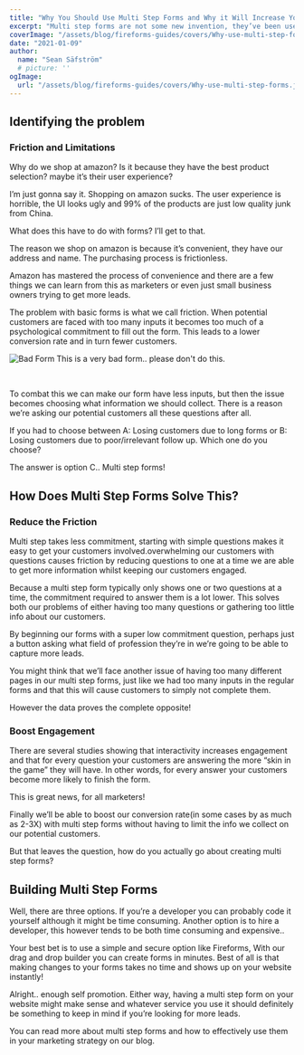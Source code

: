 ```yaml
---
title: "Why You Should Use Multi Step Forms and Why it Will Increase Your Conversion Rate"
excerpt: "Multi step forms are not some new invention, they’ve been used by marketers for the last 15 years with great results. In this article I'll explain why you should use them, and how to get the most out of your forms."
coverImage: "/assets/blog/fireforms-guides/covers/Why-use-multi-step-forms.jpeg"
date: "2021-01-09"
author:
  name: "Sean Säfström"
  # picture: ''
ogImage:
  url: "/assets/blog/fireforms-guides/covers/Why-use-multi-step-forms.jpeg"
---
```


## Identifying the problem

### Friction and Limitations

Why do we shop at amazon? Is it because they have the best product selection? maybe it’s their user experience?

I’m just gonna say it. Shopping on amazon sucks. The user experience is horrible, the UI looks ugly and 99% of the products are just low quality junk from China.

What does this have to do with forms? I’ll get to that.

The reason we shop on amazon is because it’s convenient, they have our address and name. The purchasing process is frictionless.

Amazon has mastered the process of convenience and there are a few things we can learn from this as marketers or even just small business owners trying to get more leads.

The problem with basic forms is what we call friction. When potential customers are faced with too many inputs it becomes too much of a psychological commitment to fill out the form. This leads to a lower conversion rate and in turn fewer customers.

![Bad Form](/assets/blog/fireforms-guides/info-img/dont-do-this.png "This is an example of what you should not do")
This is a very bad form.. please don't do this.

</br>

To combat this we can make our form have less inputs, but then the issue becomes choosing what information we should collect. There is a reason we’re asking our potential customers all these questions after all.

If you had to choose between A: Losing customers due to long forms or B: Losing customers due to poor/irrelevant follow up. Which one do you choose?

The answer is option C.. Multi step forms!

## How Does Multi Step Forms Solve This?

### Reduce the Friction

Multi step takes less commitment, starting with simple questions makes it easy to get your customers involved.overwhelming our customers with questions causes friction by reducing questions to one at a time we are able to get more information whilst keeping our customers engaged.

Because a multi step form typically only shows one or two questions at a time, the commitment required to answer them is a lot lower. This solves both our problems of either having too many questions or gathering too little info about our customers.

By beginning our forms with a super low commitment question, perhaps just a button asking what field of profession they’re in we’re going to be able to capture more leads.

You might think that we’ll face another issue of having too many different pages in our multi step forms, just like we had too many inputs in the regular forms and that this will cause customers to simply not complete them.

However the data proves the complete opposite!

### Boost Engagement

There are several studies showing that interactivity increases engagement and that for every question your customers are answering the more “skin in the game” they will have. In other words, for every answer your customers become more likely to finish the form.

This is great news, for all marketers!

Finally we’ll be able to boost our conversion rate(in some cases by as much as 2-3X) with multi step forms without having to limit the info we collect on our potential customers.

But that leaves the question, how do you actually go about creating multi step forms?

## Building Multi Step Forms

Well, there are three options. If you’re a developer you can probably code it yourself although it might be time consuming. Another option is to hire a developer, this however tends to be both time consuming and expensive..

Your best bet is to use a simple and secure option like Fireforms, With our drag and drop builder you can create forms in minutes. Best of all is that making changes to your forms takes no time and shows up on your website instantly!

Alright.. enough self promotion. Either way, having a multi step form on your website might make sense and whatever service you use it should definitely be something to keep in mind if you’re looking for more leads.

You can read more about multi step forms and how to effectively use them in your marketing strategy on our blog.
